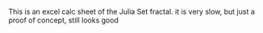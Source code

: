 This is an excel calc sheet of the Julia Set fractal.
it is very slow, but just a proof of concept, still looks good
